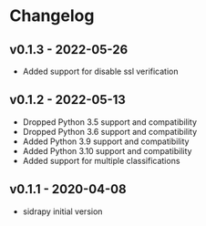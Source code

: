 Changelog
========================================

v0.1.3 - 2022-05-26
----------------------------------------
- Added support for disable ssl verification

v0.1.2 - 2022-05-13
----------------------------------------
- Dropped Python 3.5 support and compatibility
- Dropped Python 3.6 support and compatibility
- Added Python 3.9 support and compatibility
- Added Python 3.10 support and compatibility
- Added support for multiple classifications

v0.1.1 - 2020-04-08
----------------------------------------
- sidrapy initial version
